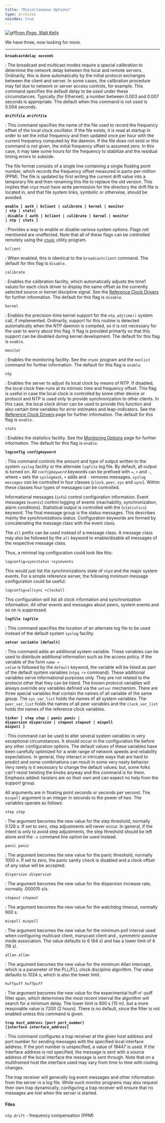 ```yaml
---
title: "Miscellaneous Options"
type: archives
noindex: true
---
```


![gif](/archives/pic/boom3.gif)[from _Pogo_, Walt Kelly](/reflib/pictures/)

We have three, now looking for more.

* * *

<code>**broadcastdelay _seconds_**</code>

: The broadcast and multicast modes require a special calibration to determine the network delay between the local and remote servers. Ordinarily, this is done automatically by the initial protocol exchanges between the client and server. In some cases, the calibration procedure may fail due to network or server access controls, for example. This command specifies the default delay to be used under these circumstances. Typically (for Ethernet), a number between 0.003 and 0.007 seconds is appropriate. The default when this command is not used is 0.004 seconds.

<code>**driftfile _driftfile_**</code>

: This command specifies the name of the file used to record the frequency offset of the local clock oscillator. If the file exists, it is read at startup in order to set the initial frequency and then updated once per hour with the current frequency computed by the daemon. If the file does not exist or this command is not given, the initial frequency offset is assumed zero. In this case, it may take some hours for the frequency to stabilize and the residual timing errors to subside. 

The file format consists of a single line containing a single floating point number, which records the frequency offset measured in parts-per-million (PPM). The file is updated by first writing the current drift value into a temporary file and then renaming this file to replace the old version. This implies that <code>ntpd</code> must have write permission for the directory the drift file is located in, and that file system links, symbolic or otherwise, should be avoided.

<code>**enable [ auth | bclient | calibrate | kernel | monitor | ntp | stats]**</code>  
: <code>**disable [ auth | bclient | calibrate | kernel | monitor | ntp | stats ]**</code>

: Provides a way to enable or disable various system options. Flags not mentioned are unaffected. Note that all of these flags can be controlled remotely using the [<code>ntpdc</code>](/archives/4.1.1/ntpdc/) utility program.

<code>bclient</code>

: When enabled, this is identical to the <code>broadcastclient</code> command. The default for this flag is <code>disable</code>.

<code>calibrate</code>

: Enables the calibration facility, which automatically adjusts the time1 values for each clock driver to display the same offset as the currently selected source or kernel discipline signal. See the [Reference Clock Drivers](/archives/4.1.1/refclock/) for further information. The default for this flag is <code>disable</code>.

<code>kernel</code>

: Enables the precision-time kernel support for the <code>ntp_adjtime()</code> system call, if implemented. Ordinarily, support for this routine is detected automatically when the NTP daemon is compiled, so it is not necessary for the user to worry about this flag. It flag is provided primarily so that this support can be disabled during kernel development. The default for this flag is <code>enable</code>.

<code>monitor</code>

: Enables the monitoring facility. See the <code>ntpdc</code> program and the <code>monlist</code> command for further information. The default for this flag is <code>enable</code>.

<code>ntp</code>

: Enables the server to adjust its local clock by means of NTP. If disabled, the local clock free-runs at its intrinsic time and frequency offset. This flag is useful in case the local clock is controlled by some other device or protocol and NTP is used only to provide synchronization to other clients. In this case, the local clock driver can be used to provide this function and also certain time variables for error estimates and leap-indicators. See the [Reference Clock Drivers](/archives/4.1.1/refclock/) page for further information. The default for this flag is <code>enable</code>.

<code>stats</code>

: Enables the statistics facility. See the [Monitoring Options](/archives/4.1.1/monopt/) page for further information. The default for this flag is <code>enable</code>.

<code>**logconfig _configkeyword_**</code>

: This command controls the amount and type of output written to the system <code>syslog</code> facility or the alternate <code>logfile</code> log file. By default, all output is turned on. All <code>_configkeyword_</code> keywords can be prefixed with <code>=</code>, <code>+</code> and <code>-</code>, where <code>=</code> sets the <code>syslogmask</code>, <code>+</code> adds and <code>-</code> removes messages. <code>syslog messages</code> can be controlled in four classes (<code>clock</code>, <code>peer</code>, <code>sys</code> and <code>sync</code>). Within these classes four types of messages can be controlled. 

Informational messages (<code>info</code>) control configuration information. Event messages (<code>events</code>) control logging of events (reachability, synchronization, alarm conditions). Statistical output is controlled with the (<code>statistics</code>) keyword. The final message group is the status messages. This describes mainly the synchronizations status. Configuration keywords are formed by concatenating the message class with the event class.

The <code>all</code> prefix can be used instead of a message class. A message class may also be followed by the <code>all</code> keyword to enable/disable all messages of the respective message class. 

Thus, a minimal log configuration could look like this:

`logconfig=syncstatus +sysevents`

This would just list the synchronizations state of <code>ntpd</code> and the major system events. For a simple reference server, the following minimum message configuration could be useful:

`logconfig=allsync +clockall`

This configuration will list all clock information and synchronization information. All other events and messages about peers, system events and so on is suppressed.

<code>**logfile _logfile_**</code>

: This command specifies the location of an alternate log file to be used instead of the default system <code>syslog</code> facility. 

<code>**setvar _variable_ [default]**</code>

: This command adds an additional system variable. These variables can be used to distribute additional information such as the access policy. If the variable of the form <code>_name_ = _value_</code> is followed by the <code>default</code> keyword, the variable will be listed as part of the default system variables (<code>ntpq rv</code> command). These additional variables serve informational purposes only. They are not related to the protocol other that they can be listed. The known protocol variables will always override any variables defined via the <code>setvar</code> mechanism. There are three special variables that contain the names of all variable of the same group. The <code>sys_var_list</code> holds the names of all system variables. The <code>peer_var_list</code> holds the names of all peer variables and the <code>clock_var_list</code> holds the names of the reference clock variables.

<code>**tinker [ step _step_ | panic _panic_ | dispersion _dispersion_ | stepout _stepout_ | minpoll _minpoll_ ]**</code>

: This command can be used to alter several system variables in very exceptional circumstances. It should occur in the configuration file before any other configuration options. The default values of these variables have been carefully optimized for a wide range of network speeds and reliability expectations. In general, they interact in intricate ways that are hard to predict and some combinations can result in some very nasty behavior. Very rarely is it necessary to change the default values; but, some folks can't resist twisting the knobs anyway and this command is for them. Emphasis added: twisters are on their own and can expect no help from the support group. 

All arguments are in floating point seconds or seconds per second. The <code>minpoll</code> argument is an integer in seconds to the power of two. The variables operate as follows:

<code>step _step_</code>

: The argument becomes the new value for the step threshold, normally 0.128 s. If set to zero, step adjustments will never occur. In general, if the intent is only to avoid step adjustments, the step threshold should be left alone and the <code>-x</code> command line option be used instead.

<code>panic _panic_</code>

: The argument becomes the new value for the panic threshold, normally 1000 s. If set to zero, the panic sanity check is disabled and a clock offset of any value will be accepted.

<code>dispersion _dispersion_</code>

: The argument becomes the new value for the dispersion increase rate, normally .000015 s/s.

<code>stepout _stepout_</code>

: The argument becomes the new value for the watchdog timeout, normally 900 s.

<code>minpoll _minpoll_</code>

: The argument becomes the new value for the minimum poll interval used when configuring multicast client, manycast client and , symmetric passive mode association. The value defaults to 6 (64 s) and has a lower limit of 4 (16 s).

<code>allan _allan_</code>

: The argument becomes the new value for the minimum Allan intercept, which is a parameter of the PLL/FLL clock discipline algorithm. The value defaults to 1024 s, which is also the lower limit.

<code>huffpuff _huffpuff_</code>

: The argument becomes the new value for the experimental huff-n'-puff filter span, which determines the most recent interval the algorithm will search for a minimum delay. The lower limit is 900 s (15 m), but a more reasonable value is 7200 (2 hours). There is no default, since the filter is not enabled unless this command is given.

<code>**trap _host_address_ [port _port_number_] [interface _interface_address_]**</code>

: This command configures a trap receiver at the given host address and port number for sending messages with the specified local interface address. If the port number is unspecified, a value of 18447 is used. If the interface address is not specified, the message is sent with a source address of the local interface the message is sent through. Note that on a multihomed host the interface used may vary from time to time with routing changes.

The trap receiver will generally log event messages and other information from the server in a log file. While such monitor programs may also request their own trap dynamically, configuring a trap receiver will ensure that no messages are lost when the server is started.

#### Files

<code>ntp.drift</code> - frequency compensation (PPM)